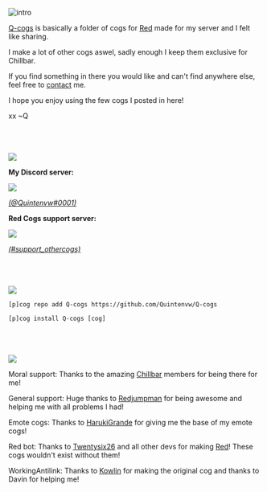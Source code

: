 ![intro](https://i.imgur.com/TbX5eGx.png)



[Q-cogs](https://cogs.red/cogs/Quintenvw/Q-cogs/) is basically a folder of cogs for [Red](https://cogs.red) made for my server and I felt like sharing.

I make a lot of other cogs aswel, sadly enough I keep them exclusive for Chillbar.

If you find something in there you would like and can't find anywhere else, feel free to [contact](https://github.com/Quintenvw/Q-cogs#contact) me.

I hope you enjoy using the few cogs I posted in here!

xx ~Q
<br>
<br>
<br>
<br>


[<img src="https://i.imgur.com/LrUToD4.png">](https://github.com/Quintenvw/Q-cogs/)


**My Discord server:** 

[<img src="https://discordapp.com/api/guilds/394854570926407682/widget.png?style=banner2">](http://chillbar.org) 

[*(@Quintenvw#0001)*](https://discordapp.com/channels/394854570926407682/395998061639368726/505412281622986753)

**Red Cogs support server:**

[<img src="https://discordapp.com/api/guilds/240154543684321280/widget.png?style=banner2">](https://discord.gg/red)

[*(#support_othercogs)*](https://discordapp.com/channels/240154543684321280/240212783503900673/505409485041434625)
<br>
<br>
<br>
<br>



[<img src="https://i.imgur.com/raFjdIh.png">](https://github.com/Quintenvw/Q-cogs/)

```[p]cog repo add Q-cogs https://github.com/Quintenvw/Q-cogs```

```[p]cog install Q-cogs [cog]```
<br>
<br>
<br>
<br>


[<img src="https://i.imgur.com/1kBPOoJ.png">](https://github.com/Quintenvw/Q-cogs/)

Moral support:
Thanks to the amazing [Chillbar](http://join.chillbar.org) members for being there for me!


General support:
Huge thanks to [Redjumpman](https://github.com/Redjumpman/) for being awesome and helping me with all problems I had!


Emote cogs:
Thanks to [HarukiGrande](https://github.com/HarukiGrande) for giving me the base of my emote cogs!


Red bot:
Thanks to [Twentysix26](https://github.com/Twentysix26) and all other devs for making [Red](https://cogs.red)! These cogs wouldn't exist without them! 


WorkingAntilink:
Thanks to [Kowlin](https://github.com/Kowlin) for making the original cog and thanks to Davin for helping me!
